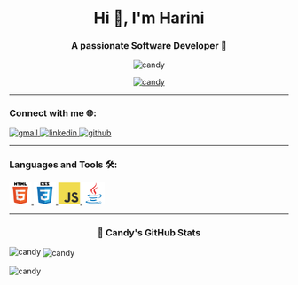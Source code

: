<h1 align="center">Hi 👋, I'm Harini</h1>
<h3 align="center">A passionate Software Developer 🚀</h3>

<p align="center">
  <img src="https://komarev.com/ghpvc/?username=candy&label=Profile%20views&color=0e75b6&style=flat" alt="candy" />
</p>

<p align="center">
  <a href="https://github.com/ryo-ma/github-profile-trophy">
    <img src="https://github-profile-trophy.vercel.app/?username=candy&theme=algolia" alt="candy" />
  </a>
</p>

---

<h3 align="left">Connect with me 🌐:</h3>
<p align="left">
  <a href="mailto:codebyharini@gmail.com" target="_blank">
    <img src="https://img.shields.io/badge/Email-D14836?style=for-the-badge&logo=gmail&logoColor=white" alt="gmail"/>
  </a>
  <a href="https://linkedin.com/in/harini-m-685b42309" target="_blank">
    <img src="https://img.shields.io/badge/LinkedIn-0077B5?style=for-the-badge&logo=linkedin&logoColor=white" alt="linkedin"/>
  </a>
  <a href="https://github.com/codebyharini26" target="_blank">
    <img src="https://img.shields.io/badge/GitHub-000000?style=for-the-badge&logo=github&logoColor=white" alt="github"/>
  </a>
</p>

---

<h3 align="left">Languages and Tools 🛠:</h3>
<p align="left"> 
  <a href="https://www.w3.org/html/" target="_blank" rel="noreferrer"> 
    <img src="https://raw.githubusercontent.com/devicons/devicon/master/icons/html5/html5-original-wordmark.svg" alt="html5" width="40" height="40"/> 
  </a> 
  <a href="https://www.w3schools.com/css/" target="_blank" rel="noreferrer"> 
    <img src="https://raw.githubusercontent.com/devicons/devicon/master/icons/css3/css3-original-wordmark.svg" alt="css3" width="40" height="40"/> 
  </a> 
  <a href="https://developer.mozilla.org/en-US/docs/Web/JavaScript" target="_blank" rel="noreferrer"> 
    <img src="https://raw.githubusercontent.com/devicons/devicon/master/icons/javascript/javascript-original.svg" alt="javascript" width="40" height="40"/> 
  </a> 
  <a href="https://www.java.com" target="_blank" rel="noreferrer"> 
    <img src="https://raw.githubusercontent.com/devicons/devicon/master/icons/java/java-original.svg" alt="java" width="40" height="40"/> 
  </a> 
</p>

---

<h3 align="center">🍬 Candy's GitHub Stats</h3>

<p><img align="left" src="https://github-readme-stats.vercel.app/api/top-langs?username=candy&show_icons=true&locale=en&layout=compact&theme=radical" alt="candy" /></p>

<p>&nbsp;<img align="center" src="https://github-readme-stats.vercel.app/api?username=candy&show_icons=true&locale=en&theme=radical" alt="candy" /></p>

<p><img align="center" src="https://github-readme-streak-stats.herokuapp.com/?user=candy&theme=radical" alt="candy" /></p>
